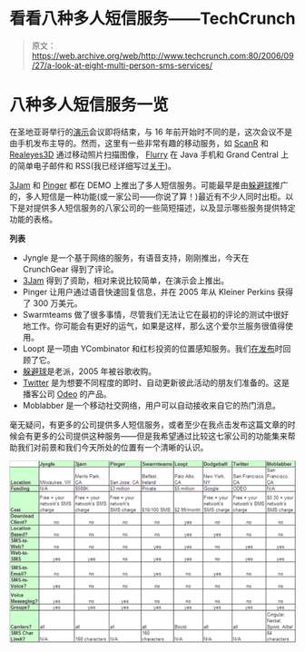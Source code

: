 # 看看八种多人短信服务——TechCrunch

> 原文：<https://web.archive.org/web/http://www.techcrunch.com:80/2006/09/27/a-look-at-eight-multi-person-sms-services/>

# 八种多人短信服务一览

在圣地亚哥举行的[演示](https://web.archive.org/web/20220716062404/http://demo.com/)会议即将结束，与 16 年前开始时不同的是，这次会议不是由手机发布主导的。然而，这里有一些非常有趣的移动服务，如 [ScanR](https://web.archive.org/web/20220716062404/http://scanr.com/) 和 [Realeyes3D](https://web.archive.org/web/20220716062404/http://realeyes3d.com/) 通过移动照片扫描图像， [Flurry](https://web.archive.org/web/20220716062404/http://flurry.com/) 在 Java 手机和 Grand Central 上的简单电子邮件和 RSS(我已经详细写过[关于](https://web.archive.org/web/20220716062404/https://beta.techcrunch.com/tag/grandcentral))。

[3Jam](https://web.archive.org/web/20220716062404/http://www.3jam.com/) 和 [Pinger](https://web.archive.org/web/20220716062404/http://www.pinger.com/) 都在 DEMO 上推出了多人短信服务。可能最早是由[躲避球](https://web.archive.org/web/20220716062404/http://www.dodgeball.com/)推广的，多人短信是一种功能(或一家公司——你说了算！)最近有不少人同时出柜。以下是对提供多人短信服务的八家公司的一些简短描述，以及显示哪些服务提供特定功能的表格。

**列表**

*   Jyngle 是一个基于网络的服务，有语音支持，刚刚推出，今天在 CrunchGear 得到了评论。
*   [3Jam](https://web.archive.org/web/20220716062404/http://www.3jam.com/) 得到了资助，相对来说比较简单，在演示会上推出。
*   Pinger 让用户通过语音快速回复信息，并在 2005 年从 Kleiner Perkins 获得了 300 万美元。
*   Swarmteams 做了很多事情，尽管我们无法让它在最初的评论的测试中很好地工作。你可能会有更好的运气，如果是这样，那么这个爱尔兰服务很值得使用。
*   Loopt 是一项由 YCombinator 和红杉投资的位置感知服务。我们[在发布](https://web.archive.org/web/20220716062404/http://www.beta.techcrunch.com/2006/09/11/loopt-to-make-mobile-presence-usable/)时回顾了它。
*   [躲避球](https://web.archive.org/web/20220716062404/http://dodgeball.com/)是老派，2005 年被谷歌收购。
*   [Twitter](https://web.archive.org/web/20220716062404/http://twitter.com/) 是为想要不同程度的即时、自动更新彼此活动的朋友们准备的。这是播客公司 [Odeo](https://web.archive.org/web/20220716062404/http://odeo.com/) 的产品。
*   Moblabber 是一个移动社交网络，用户可以自动接收来自它的热门消息。

毫无疑问，有更多的公司提供多人短信服务，或者至少在我点击发布这篇文章的时候会有更多的公司提供这种服务——但是我希望通过比较这七家公司的功能集来帮助我们对前景和我们今天所处的位置有一个清晰的认识。

![multiSMS.gif](img/483a57a26c506bbc8302eb65a0c81581.png)